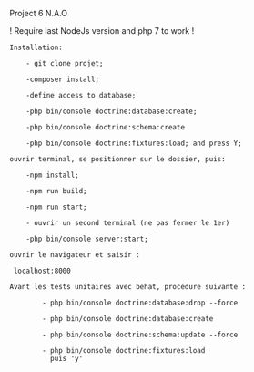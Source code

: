 Project 6 N.A.O

! Require last NodeJs version and php 7 to work !
    
    Installation:
        
        - git clone projet;
        
        -composer install;
        
        -define access to database;
        
        -php bin/console doctrine:database:create;
        
        -php bin/console doctrine:schema:create
        
        -php bin/console doctrine:fixtures:load; and press Y;
        
    ouvrir terminal, se positionner sur le dossier, puis:
        
        -npm install;
        
        -npm run build;
        
        -npm run start;
        
        - ouvrir un second terminal (ne pas fermer le 1er)
        
        -php bin/console server:start;
        
    ouvrir le navigateur et saisir : 
     
     localhost:8000
     
    Avant les tests unitaires avec behat, procédure suivante :
         
            - php bin/console doctrine:database:drop --force
            
            - php bin/console doctrine:database:create
           
            - php bin/console doctrine:schema:update --force
            
            - php bin/console doctrine:fixtures:load 
              puis 'y'
 